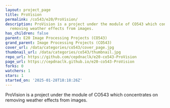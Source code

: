 ```yaml
---
layout: project_page
title: ProVision
permalink: /co543/e20/ProVision/
description: ProVision is a project under the module of CO543 which concentrates on
  removing weather effects from images.
has_children: false
parent: E20 Image Processing Projects (CO543)
grand_parent: Image Processing Projects (CO543)
cover_url: /data/categories/co543/cover_page.jpg
thumbnail_url: /data/categories/co543/thumbnail.jpg
repo_url: https://github.com/cepdnaclk/e20-co543-ProVision
page_url: https://cepdnaclk.github.io/e20-co543-ProVision
forks: 0
watchers: 1
stars: 1
started_on: '2025-01-28T18:18:26Z'
---
```


ProVision is a project under the module of CO543 which concentrates on removing weather effects from images.